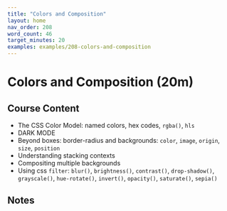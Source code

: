 ```yaml
---
title: "Colors and Composition"
layout: home
nav_order: 208
word_count: 46
target_minutes: 20
examples: examples/208-colors-and-composition
---
```

# Colors and Composition (20m)

## Course Content

- The CSS Color Model:  named colors, hex codes, `rgba()`, `hls`
- DARK MODE
- Beyond boxes: border-radius and backgrounds: `color`, `image`, `origin`, `size`, `position`
- Understanding stacking contexts
- Compositing multiple backgrounds
- Using css `filter`: `blur()`, `brightness()`, `contrast()`, `drop-shadow()`, `grayscale()`, `hue-rotate()`, `invert()`, `opacity()`, `saturate()`, `sepia()`

## Notes













